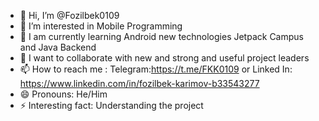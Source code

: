 - 👋 Hi, I’m @Fozilbek0109
- 👀 I’m interested in Mobile Programming
- 🌱 I am currently learning Android new technologies Jetpack Campus and Java Backend
- 💞️ I want to collaborate with new and strong and useful project leaders
- 📫 How to reach me : Telegram:https://t.me/FKK0109 or Linked In: https://www.linkedin.com/in/fozilbek-karimov-b33543277
- 😄 Pronouns: He/Him
- ⚡ Interesting fact: Understanding the project

<!---
✨ Fozilbek0109 profiliga xush kelibsiz ✨

Bu ombor **maxsus**, chunki uning “README.md” (bu fayl) mening GitHub sayohatimning markazini ifodalaydi.
Bu yerda siz mening ehtiroslarim, ko'nikmalarim va qurishga bag'ishlagan loyihalarimni topasiz.

🔗 **Professional Maslahat:** Mening profilimni butun ulug‘vorligi bilan o‘rganish uchun yuqoridagi **Ko‘rib chiqish** havolasini bosing!

Tashrif buyurganingiz uchun rahmat va men bilan bog'lanishni unutmang! 🚀
--->
